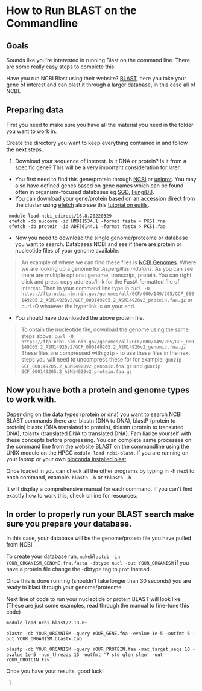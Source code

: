 # How to Run BLAST on the Commandline

## Goals

Sounds like you're interested in running Blast on the command line. There are some really easy steps to complete this.

Have you run NCBI Blast using their website? [BLAST](https://blast.ncbi.nlm.nih.gov/Blast.cgi), here you take your gene of interest and can blast it through a larger database, in this case all of NCBI.

## Preparing data

First you need to make sure you have all the material you need in the folder you want to work in. 

Create the directory you want to keep everything contained in and follow the next steps.

1. Download your sequence of interest. Is it DNA or protein? Is it from a specific gene? This will be a very important consideration for later.
* You first need to find this gene/protein through [NCBI](https://www.ncbi.nlm.nih.gov) or [uniprot](https://www.uniprot.org/). You may also have defined genes based on gene names which can be found often in organism-focused databases eg [SGD](https://yeastgenome.org), [FungiDB](https://fungidb.org/fungidb).
* You can download your gene/protein based on an accession direct from the cluster using [efetch](https://www.ncbi.nlm.nih.gov/books/NBK179288/) also see this [tutorial on eutils](https://astrobiomike.github.io/unix/ncbi_eutils).

``` 
 module load ncbi_edirect/16.8.20220329 
 efetch -db nuccore -id HM011534.1 -format fasta > PKS1.fna 
 efetch -db protein -id ADF36144.1 -format fasta > PKS1.faa 
```

* Now you need to download the single genome/proteome or database you want to search. Databases NCBI and see if there are protein or nucleotide files of your genome available. 
> An example of where we can find these files is [NCBI Genomes](https://www.ncbi.nlm.nih.gov/genome/?term=Aspergillus+nidulans). Where we are looking up a genome for *Aspergillus nidulans*. 
> As you can see there are multiple options: genome, transcript, protein. You can right click and press copy address/link for the FastA formatted file of interest.
> Then in your command line type in `curl -O https://ftp.ncbi.nlm.nih.gov/genomes/all/GCF/000/149/205/GCF_000149205.2_ASM14920v2/GCF_000149205.2_ASM14920v2_protein.faa.gz` or curl -O whatever the hyperlink is on your end.
* You should have downloaded the above protein file.
> To obtain the nucleotide file, download the genome using the same steps above: `curl -O https://ftp.ncbi.nlm.nih.gov/genomes/all/GCF/000/149/205/GCF_000149205.2_ASM14920v2/GCF_000149205.2_ASM14920v2_genomic.fna.gz`
> These files are compressed with `gzip` - to use these files in the next steps you will need to uncompress these for for example: `gunzip GCF_000149205.2_ASM14920v2_genomic.fna.gz` and `gunzip GCF_000149205.2_ASM14920v2_protein.faa.gz`


## Now you have both a protein and genome types to work with. 
Depending on the data types (protein or dna) you want to search NCBI BLAST commands there are: blastn (DNA to DNA), blastP (protein to protein) blastx (DNA translated to protein), tblastn (protein to translated DNA), tblastx (translated DNA to translated DNA).  Familiarize yourself with these concepts before progressing.
You can complete same processes on the command line from the website [BLAST](https://blast.ncbi.nlm.nih.gov/Blast.cgi) on the commandline using the UNIX module  on the HPCC `module load ncbi-blast`. If you are running on your laptop or your own [bioconda installed blast](https://bioconda.github.io/recipes/blast/README.html). 

Once loaded in you can check all the other programs by typing in -h next to each command, example.
`blastn -h` or `tblastn -h`

It will display a comprehensive manual for each command. If you can't find exactly how to work this, check online for resources.

## In order to properly run your BLAST search make sure you prepare your database.
In this case, your database will be the genome/protein file you have pulled from NCBI.

To create your database run, `makeblastdb -in YOUR_ORGANISM_GENOME.fna.fasta -dbtype nucl -out YOUR_ORGANISM` if you have a protein file change the -dbtype tag to `prot` instead.

Once this is done running (shouldn't take longer than 30 seconds) you are ready to blast through your genome/proteome.

Next line of code to run your nucleotide or protein BLAST will look like: (These are just some examples, read through the manual to fine-tune this code)

```
module load ncbi-blast/2.13.0+

blastn -db YOUR_ORGANISM -query YOUR_GENE.fna -evalue 1e-5 -outfmt 6 -out YOUR_ORGANISM.blastx.tab

blastp -db YOUR_ORGANISM -query YOUR_PROTEIN.faa -max_target_seqs 10 -evalue 1e-5 -num_threads 15 -outfmt '7 std qlen slen' -out YOUR_PROTEIN.tsv

```

Once you have your results, good luck!

-T
